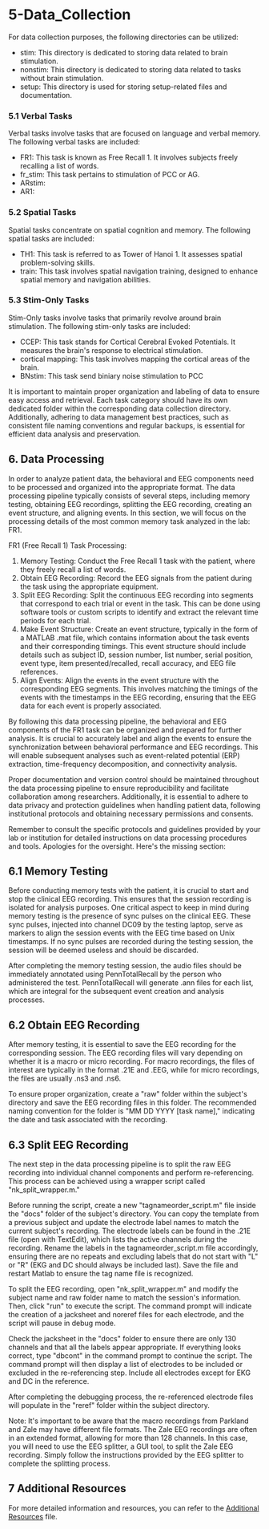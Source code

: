 # 5-Data_Collection
For data collection purposes, the following directories can be utilized:

- stim: This directory is dedicated to storing data related to brain stimulation.
- nonstim: This directory is dedicated to storing data related to tasks without brain stimulation.
- setup: This directory is used for storing setup-related files and documentation.

### 5.1 Verbal Tasks
Verbal tasks involve tasks that are focused on language and verbal memory. The following verbal tasks are included:

- FR1: This task is known as Free Recall 1. It involves subjects freely recalling a list of words.
- fr_stim: This task pertains to stimulation of PCC or AG.
- ARstim: 
- AR1:

### 5.2 Spatial Tasks
Spatial tasks concentrate on spatial cognition and memory. The following spatial tasks are included:

- TH1: This task is referred to as Tower of Hanoi 1. It assesses spatial problem-solving skills.
- train: This task involves spatial navigation training, designed to enhance spatial memory and navigation abilities.

### 5.3 Stim-Only Tasks
Stim-Only tasks involve tasks that primarily revolve around brain stimulation. The following stim-only tasks are included:

- CCEP: This task stands for Cortical Cerebral Evoked Potentials. It measures the brain's response to electrical stimulation.
- cortical mapping: This task involves mapping the cortical areas of the brain.
- BNstim: This task send biniary noise stimulation to PCC


It is important to maintain proper organization and labeling of data to ensure easy access and retrieval. Each task category should have its own dedicated folder within the corresponding data collection directory. Additionally, adhering to data management best practices, such as consistent file naming conventions and regular backups, is essential for efficient data analysis and preservation.


## 6. Data Processing

In order to analyze patient data, the behavioral and EEG components need to be processed and organized into the appropriate format. The data processing pipeline typically consists of several steps, including memory testing, obtaining EEG recordings, splitting the EEG recording, creating an event structure, and aligning events. In this section, we will focus on the processing details of the most common memory task analyzed in the lab: FR1.

FR1 (Free Recall 1) Task Processing:
1. Memory Testing: Conduct the Free Recall 1 task with the patient, where they freely recall a list of words.
2. Obtain EEG Recording: Record the EEG signals from the patient during the task using the appropriate equipment.
3. Split EEG Recording: Split the continuous EEG recording into segments that correspond to each trial or event in the task. This can be done using software tools or custom scripts to identify and extract the relevant time periods for each trial.
4. Make Event Structure: Create an event structure, typically in the form of a MATLAB .mat file, which contains information about the task events and their corresponding timings. This event structure should include details such as subject ID, session number, list number, serial position, event type, item presented/recalled, recall accuracy, and EEG file references.
5. Align Events: Align the events in the event structure with the corresponding EEG segments. This involves matching the timings of the events with the timestamps in the EEG recording, ensuring that the EEG data for each event is properly associated.

By following this data processing pipeline, the behavioral and EEG components of the FR1 task can be organized and prepared for further analysis. It is crucial to accurately label and align the events to ensure the synchronization between behavioral performance and EEG recordings. This will enable subsequent analyses such as event-related potential (ERP) extraction, time-frequency decomposition, and connectivity analysis.

Proper documentation and version control should be maintained throughout the data processing pipeline to ensure reproducibility and facilitate collaboration among researchers. Additionally, it is essential to adhere to data privacy and protection guidelines when handling patient data, following institutional protocols and obtaining necessary permissions and consents.

Remember to consult the specific protocols and guidelines provided by your lab or institution for detailed instructions on data processing procedures and tools.
Apologies for the oversight. Here's the missing section:

## 6.1 Memory Testing

Before conducting memory tests with the patient, it is crucial to start and stop the clinical EEG recording. This ensures that the session recording is isolated for analysis purposes. One critical aspect to keep in mind during memory testing is the presence of sync pulses on the clinical EEG. These sync pulses, injected into channel DC09 by the testing laptop, serve as markers to align the session events with the EEG time based on Unix timestamps. If no sync pulses are recorded during the testing session, the session will be deemed useless and should be discarded.

After completing the memory testing session, the audio files should be immediately annotated using PennTotalRecall by the person who administered the test. PennTotalRecall will generate .ann files for each list, which are integral for the subsequent event creation and analysis processes.

## 6.2 Obtain EEG Recording

After memory testing, it is essential to save the EEG recording for the corresponding session. The EEG recording files will vary depending on whether it is a macro or micro recording. For macro recordings, the files of interest are typically in the format .21E and .EEG, while for micro recordings, the files are usually .ns3 and .ns6.

To ensure proper organization, create a "raw" folder within the subject's directory and save the EEG recording files in this folder. The recommended naming convention for the folder is "MM DD YYYY [task name]," indicating the date and task associated with the recording.

## 6.3 Split EEG Recording

The next step in the data processing pipeline is to split the raw EEG recording into individual channel components and perform re-referencing. This process can be achieved using a wrapper script called "nk_split_wrapper.m."

Before running the script, create a new "tagnameorder_script.m" file inside the "docs" folder of the subject's directory. You can copy the template from a previous subject and update the electrode label names to match the current subject's recording. The electrode labels can be found in the .21E file (open with TextEdit), which lists the active channels during the recording. Rename the labels in the tagnameorder_script.m file accordingly, ensuring there are no repeats and excluding labels that do not start with "L" or "R" (EKG and DC should always be included last). Save the file and restart Matlab to ensure the tag name file is recognized.

To split the EEG recording, open "nk_split_wrapper.m" and modify the subject name and raw folder name to match the session's information. Then, click "run" to execute the script. The command prompt will indicate the creation of a jacksheet and noreref files for each electrode, and the script will pause in debug mode.

Check the jacksheet in the "docs" folder to ensure there are only 130 channels and that all the labels appear appropriate. If everything looks correct, type "dbcont" in the command prompt to continue the script. The command prompt will then display a list of electrodes to be included or excluded in the re-referencing step. Include all electrodes except for EKG and DC in the reference.

After completing the debugging process, the re-referenced electrode files will populate in the "reref" folder within the subject directory.

Note: It's important to be aware that the macro recordings from Parkland and Zale may have different file formats. The Zale EEG recordings are often in an extended format, allowing for more than 128 channels. In this case, you will need to use the EEG splitter, a GUI tool, to split the Zale EEG recording. Simply follow the instructions provided by the EEG splitter to complete the splitting process.

## 7 Additional Resources

For more detailed information and resources, you can refer to the [Additional Resources](DataCollection.md) file.
